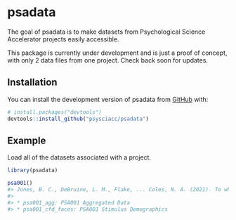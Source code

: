 
<!-- README.md is generated from README.Rmd. Please edit that file -->

# psadata

<!-- badges: start -->
<!-- badges: end -->

The goal of psadata is to make datasets from Psychological Science
Accelerator projects easily accessible.

This package is currently under development and is just a proof of
concept, with only 2 data files from one project. Check back soon for
updates.

## Installation

You can install the development version of psadata from
[GitHub](https://github.com/) with:

``` r
# install.packages("devtools")
devtools::install_github("psysciacc/psadata")
```

## Example

Load all of the datasets associated with a project.

``` r
library(psadata)

psa001()
#> Jones, B. C., DeBruine, L. M., Flake, ... Coles, N. A. (2021). To which world regions does the valence-dominance model of social perception apply? Nature human behaviour, 5(1), 159–169. https://doi.org/10.1038/s41562-020-01007-2
#> 
#> * psa001_agg: PSA001 Aggregated Data
#> * psa001_cfd_faces: PSA001 Stimulus Demographics
```
